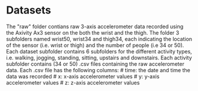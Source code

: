 # Datasets

The "raw" folder contians raw 3-axis accelerometer data recorded using the Axivity Ax3 sensor on the both the wrist and the thigh. 
The folder 3 subfolders named wrist50, wrist34 and thigh34, each indicating the location of the sensor (i.e. wrist or thigh) and 
the number of people (i.e 34 or 50). Each dataset subfolder contains 6 subfolders for the different activity types, i.e. walking, 
jogging, standing, sitting, upstairs and downstairs. Each activity subfolder contains (34 or 50) .csv files containing the raw accelerometer data. Each .csv file has the following columns:
        # time: the date and time the data was recorded
        # x: x-axis accelerometer values
        # y: y-axis accelerometer values
        # z: z-axis accelerometer values

